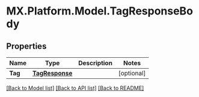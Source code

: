 # MX.Platform.Model.TagResponseBody

## Properties

Name | Type | Description | Notes
------------ | ------------- | ------------- | -------------
**Tag** | [**TagResponse**](TagResponse.md) |  | [optional] 

[[Back to Model list]](../README.md#documentation-for-models) [[Back to API list]](../README.md#documentation-for-api-endpoints) [[Back to README]](../README.md)


